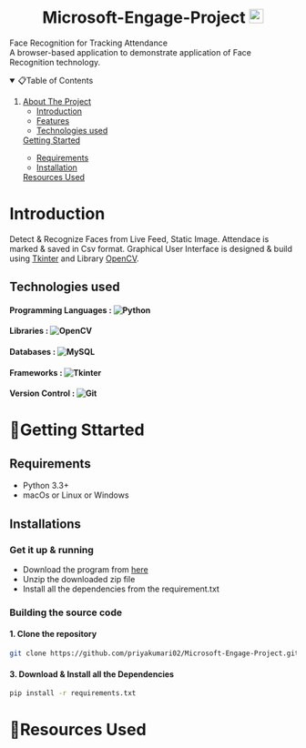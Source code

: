# <h1 align="center"> Microsoft-Engage-Project <img src="https://upload.wikimedia.org/wikipedia/commons/thumb/4/44/Microsoft_logo.svg/480px-Microsoft_logo.svg.png" alt="Logo" width="25" height="25">

</h1>

Face Recognition for Tracking Attendance<br>
A browser-based application to demonstrate application of Face Recognition technology.

<!-- TABLE OF CONTENTS -->
<details open="open">
  <summary>📋Table of Contents</summary>
  <ol>
    <li>
      <a href="#About The Project">About The Project</a>
      <ul>
        <li><a href="#Introduction">Introduction</a></li>
        <li><a href="#Features">Features</a></li>
        <li><a href="### Technologies used"> Technologies used</a></li>
      </ul>
    </li>
      <a href="#🏃Getting Sttarted">Getting Started</a>
      <ul>
        <li><a href="## Requirements">Requirements</a></li>
        <li><a href="##Installation">Installation</a></li>
      </ul>
    </li>
    <a href="#📗resources-used">Resources Used</a></li>
  </ol>
</details>

# Introduction

Detect & Recognize Faces from Live Feed, Static Image. Attendace is marked & saved in Csv format. Graphical User Interface is designed & build using [Tkinter](https://docs.python.org/3/library/tkinter.html) and Library [OpenCV](https://opencv.org/).


## Technologies used
#### Programming Languages : <img src="https://forthebadge.com/images/badges/made-with-python.svg" alt="Python"> 
#### Libraries : <img src="https://forthebadge.com/images/badges/made-with-opencv.svg" alt="OpenCV">
#### Databases : <img src="https://forthebadge.com/images/badges/made-with-sqlite.svg" alt="MySQL"> 
#### Frameworks : <img src="https://forthebadge.com/images/badges/made-with-tkinter.svg" alt="Tkinter">
#### Version Control : <img alt="Git" src="https://img.shields.io/badge/git-%23F05033.svg?style=for-the-badge&logo=git&logoColor=white"/>  

# 🏃Getting Sttarted
## Requirements
- Python 3.3+
- macOs or Linux or Windows

## Installations
### Get it up & running
- Download the program from [here](https://github.com/priyakumari02/Microsoft-Engage-Project/archive/master.zip)
- Unzip the downloaded zip file
- Install all the dependencies from the requirement.txt
### Building the source code

#### 1. Clone the repository
```sh
git clone https://github.com/priyakumari02/Microsoft-Engage-Project.git
```
#### 3. Download & Install all the Dependencies
```sh
pip install -r requirements.txt
```
# 📗Resources Used
